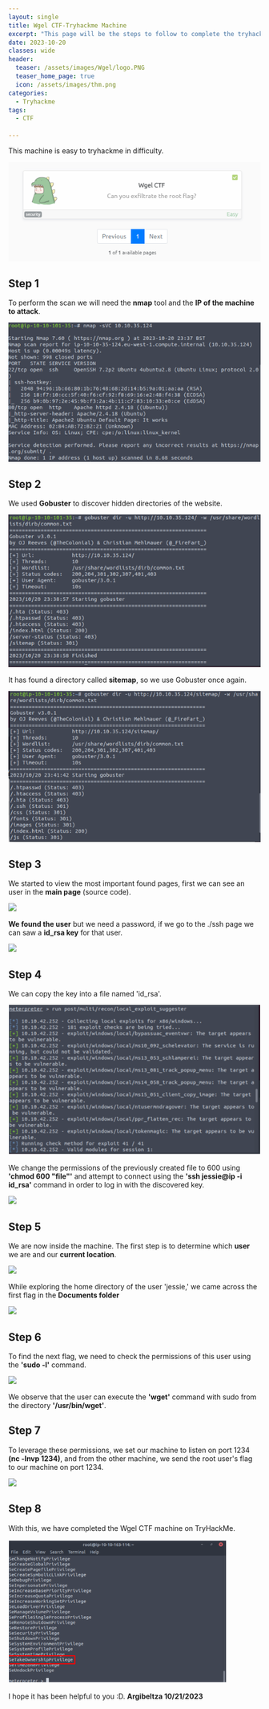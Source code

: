 ```yaml
---
layout: single
title: Wgel CTF-Tryhackme Machine
excerpt: "This page will be the steps to follow to complete the tryhackme Wgel CTF machine."
date: 2023-10-20
classes: wide
header:
  teaser: /assets/images/Wgel/logo.PNG
  teaser_home_page: true
  icon: /assets/images/thm.png
categories:
  - Tryhackme
tags:
  - CTF
  
---
```


This machine is easy to tryhackme in difficulty.

![](/assets/images/Wgel/logo2.PNG)

## Step 1

To perform the scan we will need the **nmap** tool and the **IP of the machine to attack**.

![](/assets/images/Wgel/W-1.PNG) 

## Step 2

We used **Gobuster** to discover hidden directories of the website.

![](/assets/images/Wgel/W-2.PNG) 

It has found a directory called **sitemap**, so we use Gobuster once again.

![](/assets/images/Wgel/W-3.PNG) 

## Step 3

We started to view the most important found pages, first we can see an user in the **main page** (source code).

![](![](/assets/images/Wgel/W-4.PNG))

**We found the user** but we need a password, if we go to the ./ssh page we can saw a **id_rsa key** for that user.

![](![](/assets/images/Wgel/W-5.PNG))


## Step 4

We can copy the key into a file named 'id_rsa'.

![](\assets\images\ICE\ICE-6.PNG) 

We change the permissions of the previously created file to 600 using **'chmod 600 "file"'** and attempt to connect using the **'ssh jessie@ip -i id_rsa'** command in order to log in with the discovered key.

![](![](/assets/images/Wgel/W-7.PNG))

## Step 5

We are now inside the machine. The first step is to determine which **user** we are and our **current location**.

![](![](/assets/images/Wgel/W-8.PNG)) 

While exploring the home directory of the user 'jessie,' we came across the first flag in the **Documents folder**

![](![](/assets/images/Wgel/W-9.0.PNG))

## Step 6

To find the next flag, we need to check the permissions of this user using the **'sudo -l'** command.

![](![](/assets/images/Wgel/W-9.PNG)) 

We observe that the user can execute the **'wget'** command with sudo from the directory **'/usr/bin/wget'**.

## Step 7

To leverage these permissions, we set our machine to listen on port 1234 **(nc -lnvp 1234)**, and from the other machine, we send the root user's flag to our machine on port 1234.

![](![](/assets/images/Wgel/W-10.PNG)) 

## Step 8

With this, we have completed the Wgel CTF machine on TryHackMe.

![](\assets\images\ICE\ICE-8.PNG) 

I hope it has been helpful to you :D. **Argibeltza 10/21/2023**

